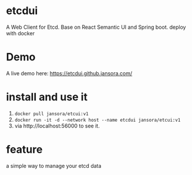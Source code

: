 # etcdui
A Web Client for Etcd.  Base on React Semantic UI and Spring boot. deploy with docker

# Demo
A live demo here: https://etcdui.github.jansora.com/

# install and use it
1. `docker pull jansora/etcui:v1`
2. `docker run -it -d --network host --name etcdui jansora/etcui:v1`
3. via http://localhost:56000 to see it.

# feature
a simple way to manage your etcd data
